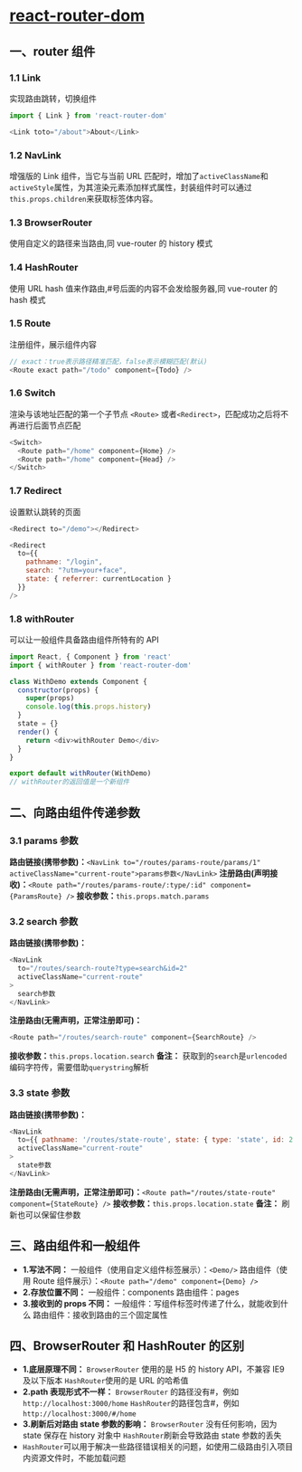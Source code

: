 # [react-router-dom](https://react-router.docschina.org/web/guides/philosophy)

## 一、router 组件

### 1.1 Link

实现路由跳转，切换组件

```js
import { Link } from 'react-router-dom'
```

```js
<Link toto="/about">About</Link>
```

### 1.2 NavLink

增强版的 Link 组件，当它与当前 URL 匹配时，增加了`activeClassName`和`activeStyle`属性，为其渲染元素添加样式属性，封装组件时可以通过`this.props.children`来获取标签体内容。

### 1.3 BrowserRouter

使用自定义的路径来当路由,同 vue-router 的 history 模式

### 1.4 HashRouter

使用 URL hash 值来作路由,#号后面的内容不会发给服务器,同 vue-router 的 hash 模式

### 1.5 Route

注册组件，展示组件内容

```js
// exact：true表示路径精准匹配，false表示模糊匹配(默认)
<Route exact path="/todo" component={Todo} />
```

### 1.6 Switch

渲染与该地址匹配的第一个子节点 `<Route>` 或者`<Redirect>`，匹配成功之后将不再进行后面节点匹配

```js
<Switch>
  <Route path="/home" component={Home} />
  <Route path="/home" component={Head} />
</Switch>
```

### 1.7 Redirect

设置默认跳转的页面

```js
<Redirect to="/demo"></Redirect>

<Redirect
  to={{
    pathname: "/login",
    search: "?utm=your+face",
    state: { referrer: currentLocation }
  }}
/>
```

### 1.8 withRouter

可以让一般组件具备路由组件所特有的 API

```js
import React, { Component } from 'react'
import { withRouter } from 'react-router-dom'

class WithDemo extends Component {
  constructor(props) {
    super(props)
    console.log(this.props.history)
  }
  state = {}
  render() {
    return <div>withRouter Demo</div>
  }
}

export default withRouter(WithDemo)
// withRouter的返回值是一个新组件
```

## 二、向路由组件传递参数

### 3.1 params 参数

**路由链接(携带参数)：**`<NavLink to="/routes/params-route/params/1" activeClassName="current-route">params参数</NavLink>`
**注册路由(声明接收)：**`<Route path="/routes/params-route/:type/:id" component={ParamsRoute} />`
**接收参数：**`this.props.match.params`

### 3.2 search 参数

**路由链接(携带参数)：**

```js
<NavLink
  to="/routes/search-route?type=search&id=2"
  activeClassName="current-route"
>
  search参数
</NavLink>
```

**注册路由(无需声明，正常注册即可)：**

```js
<Route path="/routes/search-route" component={SearchRoute} />
```

**接收参数：**`this.props.location.search`
**备注：** 获取到的`search`是`urlencoded`编码字符传，需要借助`querystring`解析

### 3.3 state 参数

**路由链接(携带参数)：**

```js
<NavLink
  to={{ pathname: '/routes/state-route', state: { type: 'state', id: 2 } }}
  activeClassName="current-route"
>
  state参数
</NavLink>
```

**注册路由(无需声明，正常注册即可)：**`<Route path="/routes/state-route" component={StateRoute} />`
**接收参数：**`this.props.location.state`
**备注：** 刷新也可以保留住参数

## 三、路由组件和一般组件

- **1.写法不同：**
  一般组件（使用自定义组件标签展示）：`<Demo/>`
  路由组件（使用 Route 组件展示）：`<Route path="/demo" component={Demo} />`
- **2.存放位置不同：**
  一般组件：components
  路由组件：pages
- **3.接收到的 props 不同：**
  一般组件：写组件标签时传递了什么，就能收到什么
  路由组件：接收到路由的三个固定属性

## 四、BrowserRouter 和 HashRouter 的区别

- **1.底层原理不同：**
  `BrowserRouter` 使用的是 H5 的 history API，不兼容 IE9 及以下版本
  `HashRouter`使用的是 URL 的哈希值
- **2.path 表现形式不一样：**
  `BrowserRouter` 的路径没有#，例如`http://localhost:3000/home`
  `HashRouter`的路径包含#，例如`http://localhost:3000/#/home`
- **3.刷新后对路由 state 参数的影响：**
  `BrowserRouter` 没有任何影响，因为 state 保存在 history 对象中
  `HashRouter`刷新会导致路由 state 参数的丢失
- `HashRouter`可以用于解决一些路径错误相关的问题，如使用二级路由引入项目内资源文件时，不能加载问题
